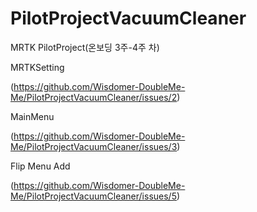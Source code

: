 # PilotProjectVacuumCleaner
MRTK PilotProject(온보딩 3주-4주 차)

MRTKSetting

(https://github.com/Wisdomer-DoubleMe-Me/PilotProjectVacuumCleaner/issues/2)

MainMenu

(https://github.com/Wisdomer-DoubleMe-Me/PilotProjectVacuumCleaner/issues/3)

Flip Menu Add

(https://github.com/Wisdomer-DoubleMe-Me/PilotProjectVacuumCleaner/issues/5)
